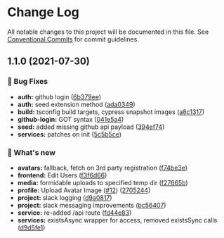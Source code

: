 # Change Log

All notable changes to this project will be documented in this file.
See [Conventional Commits](https://conventionalcommits.org) for commit guidelines.

## 1.1.0 (2021-07-30)


### 🐛 Bug Fixes

* **auth:** github login ([6b379ee](https://github.com/furystack/multiverse/commit/6b379eec7d2a58de14bcd1f71cf9c9e6cf1f87cb))
* **auth:** seed extension method ([ada0349](https://github.com/furystack/multiverse/commit/ada03496f7ed5a016f896f9f2091f89b172afdb6))
* **build:** tsconfig build targets, cypress snapshot images ([a8c1317](https://github.com/furystack/multiverse/commit/a8c1317c82b53751be6794cef6d5701c091da5cf))
* **github-login:** GOT syntax ([041e5a4](https://github.com/furystack/multiverse/commit/041e5a430eeb869d5a6e1589fe13d909a58dc102))
* **seed:** added missing github api payload ([394ef74](https://github.com/furystack/multiverse/commit/394ef74a47a3279a6ba4db252436456476a6d7f2))
* **services:** patches on init ([5c5b5ce](https://github.com/furystack/multiverse/commit/5c5b5ce5f27ce13a7f8f6995aedf1fcfa33ed5c9))


### 🚀 What's new

* **avatars:** fallback, fetch on 3rd party registration ([f74be3e](https://github.com/furystack/multiverse/commit/f74be3e57e2dbefef7abd5cb1383d5336a73e652))
* **frontend:** Edit Users ([f3f6d66](https://github.com/furystack/multiverse/commit/f3f6d662a619a53c4915a466e092545b2c4ac360))
* **media:** formidable uploads to specified temp dir ([f27665b](https://github.com/furystack/multiverse/commit/f27665b894d5e35083eda30bb11cdaa87589d64e))
* **profile:** Upload Avatar Image ([#12](https://github.com/furystack/multiverse/issues/12)) ([2705244](https://github.com/furystack/multiverse/commit/2705244f3670f46f2529adc61156c8593e14fd6a))
* **project:** slack logging ([d9a0817](https://github.com/furystack/multiverse/commit/d9a08174e29fe767f3c37747a4f962083748ba7c))
* **project:** slack messaging improvements ([bc56407](https://github.com/furystack/multiverse/commit/bc564075f2cefe984de0a37bd7cb043b7a3e0cbf))
* **service:** re-added /api route ([fd44e83](https://github.com/furystack/multiverse/commit/fd44e8335bf276e878424ee8c478e9681cc11e45))
* **services:** existsAsync wrapper for access, removed existsSync calls ([d9d5fe1](https://github.com/furystack/multiverse/commit/d9d5fe12a71b65cd7b9d73dedf1f438a6591b0b5))
